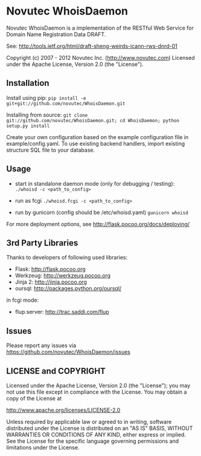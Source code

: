 Novutec WhoisDaemon
====================

Novutec WhoisDaemon is a implementation of the RESTful Web Service for 
Domain Name Registration Data DRAFT.

See: http://tools.ietf.org/html/draft-sheng-weirds-icann-rws-dnrd-01

Copyright (c) 2007 - 2012 Novutec Inc. (http://www.novutec.com)
Licensed under the Apache License, Version 2.0 (the "License").

Installation
------------

Install using pip: `pip install -e git+git://github.com/novutec/WhoisDaemon.git`

Installing from source: `git clone git://github.com/novutec/WhoisDaemon.git; cd WhoisDaemon; python setup.py install`
    
Create your own configuration based on the example configuration file in example/config.yaml.
To use existing backend handlers, import existing structure SQL file to your database.

Usage
-----

* start in standalone daemon mode (only for debugging / testing):
`./whoisd -c <path_to_config>` 

* run as fcgi
`./whoisd.fcgi -c <path_to_config>`

* run by gunicorn (config should be /etc/whoisd.yaml)
`gunicorn whoisd`

For more deployment options, see http://flask.pocoo.org/docs/deploying/

3rd Party Libraries
-------------------

Thanks to developers of following used libraries:
 
* Flask: http://flask.pocoo.org
* Werkzeug: http://werkzeug.pocoo.org
* Jinja 2: http://jinja.pocoo.org
* oursql: http://packages.python.org/oursql/

in fcgi mode:
* flup.server: http://trac.saddi.com/flup

Issues
------

Please report any issues via https://github.com/novutec/WhoisDaemon/issues

LICENSE and COPYRIGHT
-----------------------

Licensed under the Apache License, Version 2.0 (the "License");
you may not use this file except in compliance with the License.
You may obtain a copy of the License at

http://www.apache.org/licenses/LICENSE-2.0

Unless required by applicable law or agreed to in writing, software
distributed under the License is distributed on an "AS IS" BASIS,
WITHOUT WARRANTIES OR CONDITIONS OF ANY KIND, either express or implied.
See the License for the specific language governing permissions and
limitations under the License.
